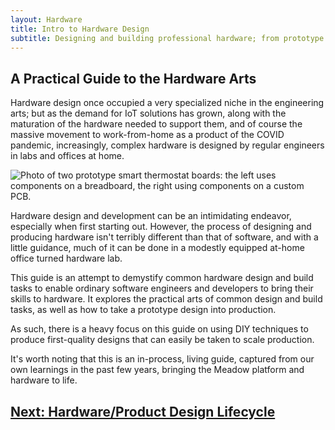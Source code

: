 ```yaml
---
layout: Hardware
title: Intro to Hardware Design
subtitle: Designing and building professional hardware; from prototype to production.
---
```


## A Practical Guide to the Hardware Arts

Hardware design once occupied a very specialized niche in the engineering arts; but as the demand for IoT solutions has grown, along with the maturation of the hardware needed to support them, and of course the massive movement to work-from-home as a product of the COVID pandemic, increasingly, complex hardware is designed by regular engineers in labs and offices at home.

![Photo of two prototype smart thermostat boards: the left uses components on a breadboard, the right using components on a custom PCB.](Therm_Prototypes.svg)

Hardware design and development can be an intimidating endeavor, especially when first starting out. However, the process of designing and producing hardware isn't terribly different than that of software, and with a little guidance, much of it can be done in a modestly equipped at-home office turned hardware lab.

This guide is an attempt to demystify common hardware design and build tasks to enable ordinary software engineers and developers to bring their skills to hardware. It explores the practical arts of common design and build tasks, as well as how to take a prototype design into production.

As such, there is a heavy focus on this guide on using DIY techniques to produce first-quality designs that can easily be taken to scale production.

It's worth noting that this is an in-process, living guide, captured from our own learnings in the past few years, bringing the Meadow platform and hardware to life.

## [Next: Hardware/Product Design Lifecycle](/Hardware/Fundamentals/Introduction_to_Hardware_Design/Product_Design_Lifecycle/)

